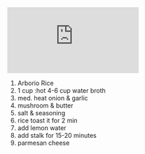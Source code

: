 <iframe src="https://www.youtube.com/embed/NKtR3KpS83w" title="How To Cook A Perfect Risotto" frameborder="0" allow="accelerometer; autoplay; clipboard-write; encrypted-media; gyroscope; picture-in-picture" allowfullscreen></iframe>

1. Arborio Rice
2. 1 cup :hot 4-6 cup water broth
3. med. heat onion & garlic
4. mushroom & butter
5. salt & seasoning
6. rice toast it for 2 min
7. add lemon water
8. add stalk for 15-20 minutes
9. parmesan cheese